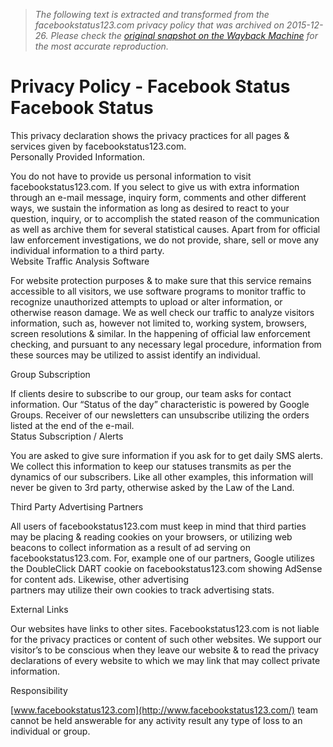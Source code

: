 > *The following text is extracted and transformed from the facebookstatus123.com privacy policy that was archived on 2015-12-26. Please check the [original snapshot on the Wayback Machine](https://web.archive.org/web/20151226050111id_/http%3A//www.facebookstatus123.com/privacy-policy) for the most accurate reproduction.*

# Privacy Policy - Facebook Status Facebook Status

This privacy declaration shows the privacy practices for all pages & services given by facebookstatus123.com.  
Personally Provided Information.

You do not have to provide us personal information to visit facebookstatus123.com. If you select to give us with extra information through an e-mail message, inquiry form, comments and other different ways, we sustain the information as long as desired to react to your question, inquiry, or to accomplish the stated reason of the communication as well as archive them for several statistical causes. Apart from for official law enforcement investigations, we do not provide, share, sell or move any individual information to a third party.  
Website Traffic Analysis Software

For website protection purposes & to make sure that this service remains accessible to all visitors, we use software programs to monitor traffic to recognize unauthorized attempts to upload or alter information, or otherwise reason damage. We as well check our traffic to analyze visitors information, such as, however not limited to, working system, browsers, screen resolutions & similar. In the happening of official law enforcement checking, and pursuant to any necessary legal procedure, information from these sources may be utilized to assist identify an individual.

Group Subscription

If clients desire to subscribe to our group, our team asks for contact information. Our “Status of the day” characteristic is powered by Google Groups. Receiver of our newsletters can unsubscribe utilizing the orders listed at the end of the e-mail.  
Status Subscription / Alerts

You are asked to give sure information if you ask for to get daily SMS alerts. We collect this information to keep our statuses transmits as per the dynamics of our subscribers. Like all other examples, this information will never be given to 3rd party, otherwise asked by the Law of the Land.

Third Party Advertising Partners

All users of facebookstatus123.com must keep in mind that third parties may be placing & reading cookies on your browsers, or utilizing web beacons to collect information as a result of ad serving on facebookstatus123.com. For, example one of our partners, Google utilizes the DoubleClick DART cookie on facebookstatus123.com showing AdSense for content ads. Likewise, other advertising  
partners may utilize their own cookies to track advertising stats.

External Links

Our websites have links to other sites. Facebookstatus123.com is not liable for the privacy practices or content of such other websites. We support our visitor’s to be conscious when they leave our website & to read the privacy declarations of every website to which we may link that may collect private information.

Responsibility

[www.facebookstatus123.com](http://www.facebookstatus123.com/) team cannot be held answerable for any activity result any type of loss to an individual or group.

